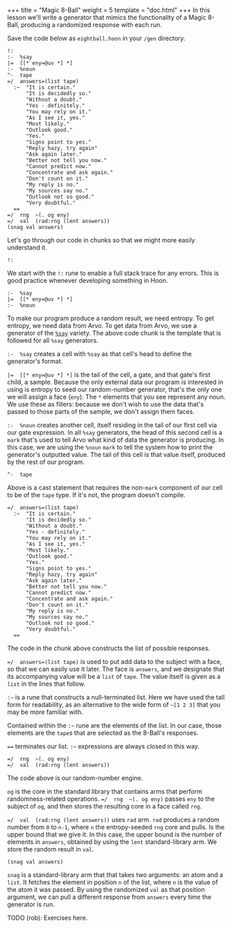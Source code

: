 +++
title = "Magic 8-Ball"
weight = 5
template = "doc.html"
+++
In this lesson we'll write a generator that mimics the functionality of a
Magic 8-Ball, producing a randomized response with each run.

Save the code below as `eightball.hoon` in your `/gen` directory.

```
!:
:-  %say
|=  [[* eny=@uv *] *]
:-  %noun
^-  tape
=/  answers=(list tape)
  :~  "It is certain."
      "It is decidedly so."
      "Without a doubt."
      "Yes - definitely."
      "You may rely on it."
      "As I see it, yes."
      "Most likely."
      "Outlook good."
      "Yes."
      "Signs point to yes."
      "Reply hazy, try again"
      "Ask again later."
      "Better not tell you now."
      "Cannot predict now."
      "Concentrate and ask again."
      "Don't count on it."
      "My reply is no."
      "My sources say no."
      "Outlook not so good."
      "Very doubtful."
  ==
=/  rng  ~(. og eny)
=/  val  (rad:rng (lent answers))
(snag val answers)
```

Let's go through our code in chunks so that we might more easily understand it.

```
!:
```

We start with the `!:` rune to enable a full stack trace for any errors. This
is good practice whenever developing something in Hoon.


```
:-  %say
|=  [[* eny=@uv *] *]
:-  %noun
```

To make our program produce a random result, we need entropy. To get entropy,
we need data from Arvo. To get data from Arvo, we use a generator of the
[`%say`](@/docs/learn/hoon/hoon-tutorial/generators.md) variety. The above code chunk is
the template that is followed for all `%say` generators.

`:-  %say` creates a cell with `%say` as that cell's head to define
the generator's format.

`|=  [[* eny=@uv *] *]` is the tail of the cell, a gate, and that gate's first
child, a sample. Because the only external data our program is interested in
using is entropy to seed our random-number generator, that's the only one we
will assign a face (`eny`). The `*` elements that you see represent any noun. We
use these as fillers: because we don't wish to use the data that's passed to
those parts of the sample, we don't assign them faces.

`:-  %noun` creates another cell, itself residing in the tail of our first cell
via our gate expression. In all `%say` generators, the head of this second cell
is a `mark` that's used to tell Arvo what kind of data the generator is
producing. In this case, we are using the `%noun` `mark` to tell the system how
to print the generator's outputted value. The tail of this cell is that value
itself, produced by the rest of our program.

```
^-  tape
```

Above is a cast statement that requires the non-`mark` component of our cell to
be of the `tape` type. If it's not, the program doesn't compile.

```
=/  answers=(list tape)
  :~  "It is certain."
      "It is decidedly so."
      "Without a doubt."
      "Yes - definitely."
      "You may rely on it."
      "As I see it, yes."
      "Most likely."
      "Outlook good."
      "Yes."
      "Signs point to yes."
      "Reply hazy, try again"
      "Ask again later."
      "Better not tell you now."
      "Cannot predict now."
      "Concentrate and ask again."
      "Don't count on it."
      "My reply is no."
      "My sources say no."
      "Outlook not so good."
      "Very doubtful."
  ==
```

The code in the chunk above constructs the list of possible responses.

`=/  answers=(list tape)` is used to put add data to the subject with a face,
so that we can easily use it later. The face is `answers`, and we designate that
its accompanying value will be a `list` of `tape`. The value itself is given
as a `list` in the lines that follow.

`:~` is a rune that constructs a null-terminated list. Here we have used the
tall form for readability, as an alternative to the wide form of `~[1 2 3]` that
you may be more familiar with.

Contained within the `:~` rune are the elements of the list. In our case, those
elements are the `tape`s that are selected as the 8-Ball's responses.

`==` terminates our list. `:~` expressions are always closed in this way.

```
=/  rng  ~(. og eny)
=/  val  (rad:rng (lent answers))
```

The code above is our random-number engine.

`og` is the core in the standard library that contains arms that perform
randomness-related operations. `=/  rng  ~(. og eny)` passes `eny` to the
subject of `og`, and then stores the resulting core in a face called `rng`.

`=/  val  (rad:rng (lent answers))` uses `rad` arm. `rad` produces a random
number from `0` to `n-1`, where `n` the entropy-seeded `rng` core and pulls.
Is the upper bound that we give it. In this case, the upper bound is the number
of elements in `answers`, obtained by using the `lent` standard-library arm. We
store the random result in `val`.

```
(snag val answers)
```

`snag` is a standard-library arm that that takes two arguments: an atom and
a `list`. It fetches the element in position `n` of the list, where `n` is the
value of the atom it was passed. By using the randomized `val` as that position
argument, we can pull a different response from `answers` every time the
generator is run.

TODO (rob): Exercises here.
